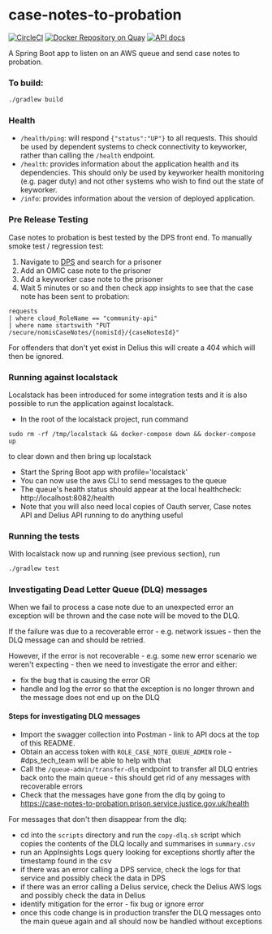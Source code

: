 # case-notes-to-probation

[![CircleCI](https://circleci.com/gh/ministryofjustice/case-notes-to-probation/tree/main.svg?style=svg)](https://circleci.com/gh/ministryofjustice/case-notes-to-probation)
[![Docker Repository on Quay](https://quay.io/repository/hmpps/case-notes-to-probation/status)](https://quay.io/repository/hmpps/case-notes-to-probation)
[![API docs](https://img.shields.io/badge/API_docs_-view-85EA2D.svg?logo=swagger)](https://case-notes-to-probation-dev.prison.service.justice.gov.uk/swagger-ui.html)

A Spring Boot app to listen on an AWS queue and send case notes to probation.

### To build:

```bash
./gradlew build
```

### Health

- `/health/ping`: will respond `{"status":"UP"}` to all requests.  This should be used by dependent systems to check connectivity to keyworker,
rather than calling the `/health` endpoint.
- `/health`: provides information about the application health and its dependencies.  This should only be used
by keyworker health monitoring (e.g. pager duty) and not other systems who wish to find out the state of keyworker.
- `/info`: provides information about the version of deployed application.

### Pre Release Testing

Case notes to probation is best tested by the DPS front end.  To manually smoke test / regression test:

1. Navigate to [DPS](https://digital-preprod.prison.service.justice.gov.uk/) and search for a prisoner
1. Add an OMIC case note to the prisoner
1. Add a keyworker case note to the prisoner
1. Wait 5 minutes or so and then check app insights to see that the case note has been sent to probation:
```
requests
| where cloud_RoleName == "community-api"
| where name startswith "PUT /secure/nomisCaseNotes/{nomisId}/{caseNotesId}"
```
For offenders that don't yet exist in Delius this will create a 404 which will then be ignored.

### Running against localstack

Localstack has been introduced for some integration tests and it is also possible to run the application against localstack.

* In the root of the localstack project, run command
```
sudo rm -rf /tmp/localstack && docker-compose down && docker-compose up
```
to clear down and then bring up localstack
* Start the Spring Boot app with profile='localstack'
* You can now use the aws CLI to send messages to the queue
* The queue's health status should appear at the local healthcheck: http://localhost:8082/health
* Note that you will also need local copies of Oauth server, Case notes API and Delius API running to do anything useful

### Running the tests

With localstack now up and running (see previous section), run
```bash
./gradlew test
```

### Investigating Dead Letter Queue (DLQ) messages

When we fail to process a case note due to an unexpected error an exception will be thrown and the case note will be moved to the DLQ.

If the failure was due to a recoverable error - e.g. network issues - then the DLQ message can and should be retried.

However, if the error is not recoverable - e.g. some new error scenario we weren't expecting - then we need to investigate the error and either:
* fix the bug that is causing the error OR
* handle and log the error so that the exception is no longer thrown and the message does not end up on the DLQ

#### Steps for investigating DLQ messages
* Import the swagger collection into Postman - link to API docs at the top of this README.
* Obtain an access token with `ROLE_CASE_NOTE_QUEUE_ADMIN` role - #dps_tech_team will be able to help with that
* Call the `/queue-admin/transfer-dlq` endpoint to transfer all DLQ entries back onto the main queue - this should get rid of any messages with recoverable errors
* Check that the messages have gone from the dlq by going to https://case-notes-to-probation.prison.service.justice.gov.uk/health

For messages that don't then disappear from the dlq:
* cd into the `scripts` directory and run the `copy-dlq.sh` script which copies the contents of the DLQ locally and summarises in `summary.csv` 
* run an AppInsights Logs query looking for exceptions shortly after the timestamp found in the csv
* if there was an error calling a DPS service, check the logs for that service and possibly check the data in DPS
* if there was an error calling a Delius service, check the Delius AWS logs and possibly check the data in Delius
* identify mitigation for the error - fix bug or ignore error
* once this code change is in production transfer the DLQ messages onto the main queue again and all should now be handled without exceptions
